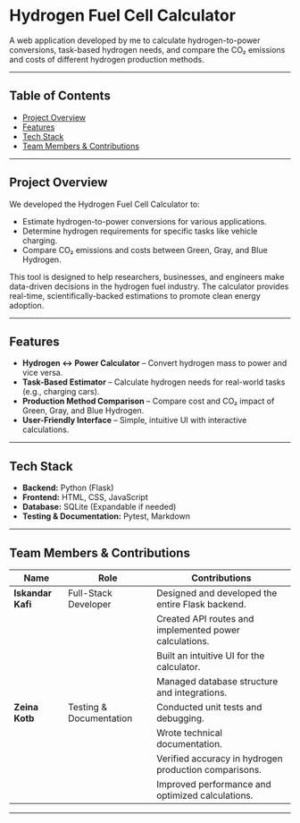 # Hydrogen Fuel Cell Calculator

A web application developed by me to calculate hydrogen-to-power conversions, task-based hydrogen needs, and compare the CO₂ emissions and costs of different hydrogen production methods.

---

## Table of Contents
- [Project Overview](#project-overview)
- [Features](#features)
- [Tech Stack](#tech-stack)
- [Team Members & Contributions](#team-members--contributions)

---

## Project Overview
We developed the Hydrogen Fuel Cell Calculator to:
- Estimate hydrogen-to-power conversions for various applications.
- Determine hydrogen requirements for specific tasks like vehicle charging.
- Compare CO₂ emissions and costs between Green, Gray, and Blue Hydrogen.

This tool is designed to help researchers, businesses, and engineers make data-driven decisions in the hydrogen fuel industry. The calculator provides real-time, scientifically-backed estimations to promote clean energy adoption.

---

## Features
- **Hydrogen ↔ Power Calculator** – Convert hydrogen mass to power and vice versa.
- **Task-Based Estimator** – Calculate hydrogen needs for real-world tasks (e.g., charging cars).
- **Production Method Comparison** – Compare cost and CO₂ impact of Green, Gray, and Blue Hydrogen.
- **User-Friendly Interface** – Simple, intuitive UI with interactive calculations.

---

## Tech Stack
- **Backend:** Python (Flask)
- **Frontend:** HTML, CSS, JavaScript
- **Database:** SQLite (Expandable if needed)
- **Testing & Documentation:** Pytest, Markdown

---

## Team Members & Contributions

| Name           | Role                   | Contributions                                       |
|---------------|------------------------|-----------------------------------------------------|
| **Iskandar Kafi**  | Full-Stack Developer   | Designed and developed the entire Flask backend.  |
|               |                        | Created API routes and implemented power calculations.  |
|               |                        | Built an intuitive UI for the calculator.  |
|               |                        | Managed database structure and integrations.  |
| **Zeina Kotb** | Testing & Documentation | Conducted unit tests and debugging.  |
|               |                        | Wrote technical documentation.  |
|               |                        | Verified accuracy in hydrogen production comparisons.  |
|               |                        | Improved performance and optimized calculations.  |

---









